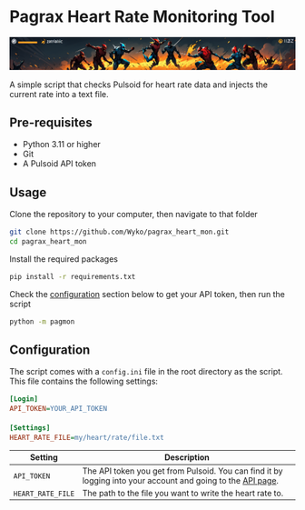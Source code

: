 # Pagrax Heart Rate Monitoring Tool
![Banner Image](images/banner2.png)

A simple script that checks Pulsoid for heart rate data and injects the current rate into a text file. 

## Pre-requisites
- Python 3.11 or higher
- Git
- A Pulsoid API token

## Usage
Clone the repository to your computer, then navigate to that folder
```bash
git clone https://github.com/Wyko/pagrax_heart_mon.git
cd pagrax_heart_mon
```
Install the required packages
```bash
pip install -r requirements.txt
```
Check the [configuration](#configuration) section below to get your API token, then run the script
```bash
python -m pagmon
```

## Configuration
The script comes with a `config.ini` file in the root directory as the script. This file contains the following settings:
```ini
[Login]
API_TOKEN=YOUR_API_TOKEN

[Settings]
HEART_RATE_FILE=my/heart/rate/file.txt
```
| Setting | Description |
| --- | --- |
| `API_TOKEN` | The API token you get from Pulsoid. You can find it by logging into your account and going to the [API page](https://docs.pulsoid.net/access-token-management/manual-token-issuing). |
| `HEART_RATE_FILE` | The path to the file you want to write the heart rate to. |